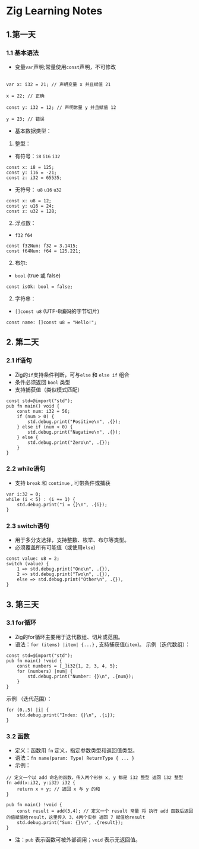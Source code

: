 # Zig Learning Notes
## 1.第一天

### 1.1 基本语法

* 变量`var`声明;常量使用`const`声明，不可修改

```zig

var x: i32 = 21; // 声明变量 x 并且赋值 21

x = 22; // 正确

const y: i32 = 12; // 声明常量 y 并且赋值 12

y = 23; // 错误

```

- 基本数据类型：

1. 整型：

- 有符号：`i8` `i16` `i32`
```zig
const x: i8 = 125;
const y: i16 = -21;
const z: i32 = 65535;
```

- 无符号： `u8` `u16` `u32`
```zig
const x: u8 = 12;
const y: u16 = 24;
const z: u32 = 128;
```
2.  浮点数：
  - `f32` `f64`
```zig
const f32Num: f32 = 3.1415;
const f64Num: f64 = 125.221;
```
2. 布尔:
  * `bool` (true 或 false)
```zig
const isOk: bool = false;
```
2. 字符串：
  * `[]const u8` (UTF-8编码的字节切片)
```zig
const name: []const u8 = "Hello!";
```

## 2. 第二天
### 2.1 if语句
* Zig的`if`支持条件判断，可与`else` 和 `else if` 组合
* 条件必须返回 `bool` 类型
* 支持捕获值（类似模式匹配）
```zig
const std=@import("std");
pub fn main() void {
	const num: i32 = 56;
	if (num > 0) {
	    std.debug.print("Positive\n", .{});
	} else if (num < 0) {
	    std.debug.print("Nagative\n", .{});
	} else {
	    std.debug.print("Zero\n", .{});
	}
}
```
### 2.2 while语句
* 支持 `break` 和 `continue` , 可带条件或捕获
```zig
var i:32 = 0;
while (i < 5) : (i += 1) {
    std.debug.print("i = {}\n", .{i});
}
```
### 2.3 switch语句
  * 用于多分支选择，支持整数、枚举、布尔等类型。
  * 必须覆盖所有可能值（或使用`else`）
```zig
const value: u8 = 2;
switch (value) {
    1 => std.debug.print("One\n", .{}),
    2 => std.debug.print("Two\n", .{}),
    else => std.debug.print("Other\n", .{}),
}
```

## 3. 第三天
### 3.1 for循环
* Zig的for循环主要用于迭代数组、切片或范围。
* 语法：`for (items) |item| {...}` , 支持捕获值(`item`)。
示例（迭代数组）：
```zig
const std=@import("std");
pub fn main() !void {
    const numbers = [_]i32{1, 2, 3, 4, 5};
    for (numbers) |num| {
        std.debug.print("Number: {}\n", .{num});
    }
}
```

示例 （迭代范围）：
```zig
for (0..5) |i| {
    std.debug.print("Index: {}\n", .{i});
}
```

### 3.2 函数
- 定义：函数用 `fn` 定义，指定参数类型和返回值类型。
- 语法：`fn name(param: Type) ReturnType { ... }`
- 示例：
```zig
// 定义一个以 add 命名的函数，传入两个形参 x, y 都是 i32 整型 返回 i32 整型
fn add(x:i32, y:i32) i32 {
    return x + y; // 返回 x 与 y 的和
}

pub fn main() !void {
    const result = add(3,4); // 定义一个 result 常量 将 执行 add 函数后返回的值赋值给result，这里传入 3，4两个实参 返回 7 赋值给result
    std.debug.print("Sum: {}\n", .{result});
}
```
* 注：`pub` 表示函数可被外部调用；`void` 表示无返回值。